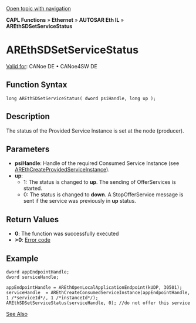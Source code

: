 [Open topic with navigation](../../../../../../CANoeDEFamily.htm#Topics/CAPLFunctions/IP/AUTOSARethIL/Functions/CAPLfunctionAREthSDSetServiceStatus.md)

**CAPL Functions** » **Ethernet** » **AUTOSAR Eth IL** » **AREthSDSetServiceStatus**

# AREthSDSetServiceStatus

[Valid for](../../../../Shared/FeatureAvailability.md): CANoe DE • CANoe4SW DE

## Function Syntax

```plaintext
long AREthSDSetServiceStatus( dword psiHandle, long up );
```

## Description

The status of the Provided Service Instance is set at the node (producer).

## Parameters

- **psiHandle**: Handle of the required Consumed Service Instance (see [AREthCreateProvidedServiceInstance](CAPLfunctionAREthCreateProvidedServiceInstance.md)).
- **up**:
  - 1: The status is changed to **up**. The sending of OfferServices is started.
  - 0: The status is changed to **down**. A StopOfferService message is sent if the service was previously in **up** status.

## Return Values

- **0**: The function was successfully executed
- **>0**: [Error code](../CAPLfunctionsAREthILErrorCodes.md)

## Example

```plaintext
dword appEndpointHandle;
dword serviceHandle;

appEndpointHandle = AREthOpenLocalApplicationEndpoint(kUDP, 30501);
serviceHandle  = AREthCreateConsumedServiceInstance(appEndpointHandle, 1 /*serviceId*/, 1 /*instanceId*/);
AREthSDSetServiceStatus(serviceHandle, 0); //do not offer this service
```

[See Also](javascript:void(0);)
